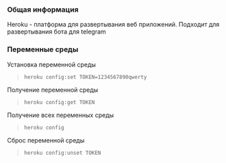 ### Общая информация

Heroku - платформа для развертывания веб приложений. Подходит для развертывания бота для telegram

### Переменные среды

Установка переменной среды
> `heroku config:set TOKEN=1234567890qwerty`

Получение переменной среды
> `heroku config:get TOKEN`

Получение всех переменных среды
> `heroku config`

Сброс переменной среды
> `heroku config:unset TOKEN`
